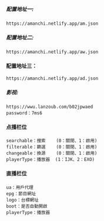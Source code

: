 ##### 配置地址一:
```
https://amanchi.netlify.app/am.json
```

##### 配置地址二:
```
https://amanchi.netlify.app/aw.json
```
#### 配置地址三：

```
https://amanchi.netlify.app/ad.json
```
##### 影视:
```
https://wwu.lanzoub.com/b02jpwaed
password：7ms6
```
#### 点播栏位
```
searchable：搜索    (0：關閉、1：啟用)  
filterable：篩選    (0：關閉、1：啟用)  
changeable：換源    (0：關閉、1：啟用)
playerType：播放器  (1：IJK、2：EXO)
```
#### 直播栏位
```
ua：用戶代理
epg：節目網址
logo：台標網址
boot：是否自動開啟
playerType：播放器
```
